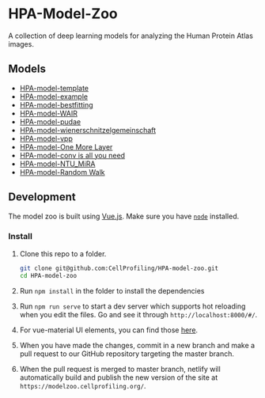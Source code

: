 # HPA-Model-Zoo

A collection of deep learning models for analyzing the Human Protein Atlas images.

## Models

* [HPA-model-template](https://github.com/CellProfiling/HPA-model-template)
* [HPA-model-example](https://github.com/oeway/HPA-model-example)
* [HPA-model-bestfitting](https://github.com/CellProfiling/HPA-competition-solutions/tree/master/bestfitting)
* [HPA-model-WAIR](https://github.com/CellProfiling/HPA-competition-solutions/tree/master/wair)
* [HPA-model-pudae](https://github.com/CellProfiling/pudae-kaggle-hpa)
* [HPA-model-wienerschnitzelgemeinschaft](https://github.com/CellProfiling/HPA-competition-solutions/tree/master/wienerschnitzelgemeinschaft)
* [HPA-model-vpp](https://github.com/CellProfiling/HPA-competition-solutions/tree/master/vpp)
* [HPA-model-One More Layer](https://github.com/CellProfiling/HPA-competition-solutions/tree/master/one_more_layer_of_stacking)
* [HPA-model-conv is all you need](https://github.com/CellProfiling/HPA-competition-solutions/tree/master/conv_is_all_you_need)
* [HPA-model-NTU_MiRA](https://github.com/CellProfiling/HPA-competition-solutions/tree/master/ntu_mira)
* [HPA-model-Random Walk](https://github.com/CellProfiling/HPA-competition-solutions/tree/master/random_walk)

## Development

The model zoo is built using [Vue.js](https://vuejs.org/). Make sure you have [`node`](https://nodejs.org/en/) installed.

### Install

1. Clone this repo to a folder.

    ```sh
    git clone git@github.com:CellProfiling/HPA-model-zoo.git
    cd HPA-model-zoo
    ```

2. Run `npm install` in the folder to install the dependencies
3. Run `npm run serve` to start a dev server which supports hot reloading when you edit the files. Go and see it through `http://localhost:8000/#/`.
4. For vue-material UI elements, you can find those [here](https://vuematerial.io/).
5. When you have made the changes, commit in a new branch and make a pull request to our GitHub repository targeting the master branch.
6. When the pull request is merged to master branch, netlify will automatically build and publish the new version of the site at `https://modelzoo.cellprofiling.org/`.
